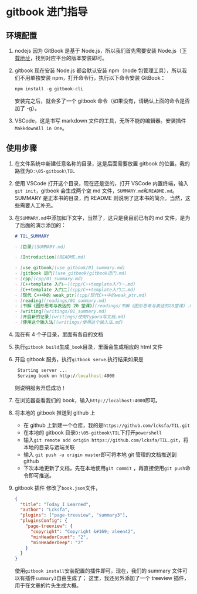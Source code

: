 # gitbook 进门指导

## 环境配置

1. nodejs 因为 GitBook 是基于 Node.js，所以我们首先需要安装 Node.js（[下载地址](https://nodejs.org/en/download/)，找到对应平台的版本安装即可。
2. gitbook 现在安装 Node.js 都会默认安装 npm（node 包管理工具），所以我们不用单独安装 npm，打开命令行，执行以下命令安装 GitBook：

   ```js
   npm install -g gitbook-cli
   ```

   安装完之后，就会多了一个 gitbook 命令（如果没有，请确认上面的命令是否加了 -g）。

3. VSCode，这是书写 markdown 文件的工具，无所不能的编辑器。安装插件`MakkdownAll in One`。

## 使用步骤

1. 在文件系统中新建任意名称的目录，这是后面需要放置 gitbook 的位置。我的路径为`D:\05-gitbook\TIL`
2. 使用 VSCode 打开这个目录，现在还是空的，打开 VSCode 内置终端，输入`git init`，gitbook 会生成两个空 md 文件，`SUMMARY.md`和`README.md`。SUMMARY 是正本书的目录，而 README 则说明了这本书的简介。当然，这些需要人工补充。
3. 在`SUMMARY.md`中添加如下文字，当然了，这只是我目前已有的 md 文件，是为了后面的演示添加的：

   ```markdown
   # TIL_SUMMARY

   - [目录](SUMMARY.md)

   - [Introduction](README.md)

   - [use_gitbook](use_gitbook/01_summary.md)
   - [gitbook 进门](use_gitbook/gitbook进门.md)
   - [cpp](cpp/01_summary.md)
   - [C++template 入门一](cpp/C++template入门一.md)
   - [C++template 入门二](cpp/C++template入门二.md)
   - [现代 C++中的 weak_ptr](cpp/现代C++中的weak_ptr.md)
   - [reading](readings/01_summary.md)
   - [书解《图形思考与表达的 20 堂课》](readings/书解《图形思考与表达的20堂课》.md)
   - [writing](writings/01_summary.md)
   - [开启新的记录](writings/使用Typora写文档.md)
   - [使用这个输入法](writings/使用这个输入法.md)
   ```

4. 现在有 4 个子目录，里面有各自的文档
5. 执行`gitbook build`生成`_book`目录，里面会生成相应的 html 文件
6. 开启 gitbook 服务，执行`gitbook serve`.执行结果如果是

   ```cmd
    Starting server ...
    Serving book on http://localhost:4000
   ```

   则说明服务开启成功！

7. 在浏览器查看我们的 book，输入`http://localhost:4000`即可。
8. 将本地的 gitbook 推送到 github 上
   - 在 github 上新建一个仓库，我的是`https://github.com/lcksfa/TIL.git`
   - 在本地的 gitbook 目录`D:\05-gitbook\TIL`下打开`powershell`
   - 输入`git remote add origin https://github.com/lcksfa/TIL.git`，将本地的目录与远端关联
   - 输入 `git push -u origin master`即可将本地 git 管理的文档推送到 github
   - 下次本地更新了文档，先在本地使用`git commit` ，再直接使用`git push`命令即可推送。
9. gitbook 插件
   修改了`book.json`文件，

   ```json
   {
     "title": "Today I Learned",
     "author": "Lcksfa",
     "plugins": ["page-treeview", "summary3"],
     "pluginsConfig": {
       "page-treeview": {
         "copyright": "Copyright &#169; aleen42",
         "minHeaderCount": "2",
         "minHeaderDeep": "2"
       }
     }
   }
   ```

   使用`gitbook install`安装配置的插件即可，现在，我们的 summary 文件可以有插件`summary3`自由生成了；
   这里，我还另外添加了一个 treeview 插件，用于在文章的片头生成大概。
